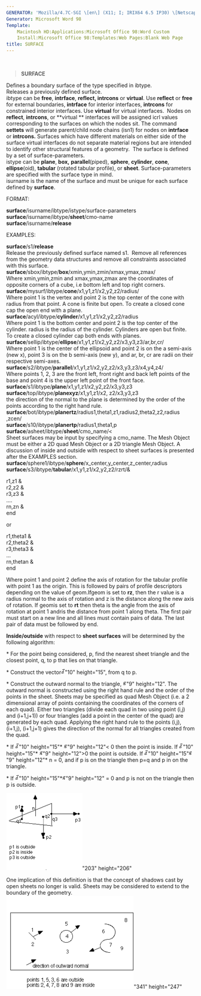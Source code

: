 ```yaml
---
GENERATOR: 'Mozilla/4.7C-SGI \[en\] (X11; I; IRIX64 6.5 IP30) \[Netscape\]'
Generator: Microsoft Word 98
Template: 
    Macintosh HD:Applications:Microsoft Office 98:Word Custom
    Install:Microsoft Office 98:Templates:Web Pages:Blank Web Page
title: SURFACE
---
```


 

> **SURFACE**

Defines a boundary surface of the type specified in ibtype.\
Releases a previously defined surface.\
ibtype can be **free**, **intrface**, **reflect, intrcons** or
**virtual**. Use **reflect** or **free** for external boundaries,
**intrface** for interior interfaces, **intrcons** for constrained
interior interfaces. Use **virtual** for virtual interfaces.  Nodes on
**reflect**, **intrcons**, or **virtual ** interfaces will be assigned
icrl values corresponding to the surfaces on which the nodes sit. The
command **settets** will generate parent/child node chains (isn1) for
nodes on **intrface** or **intrcons.** Surfaces which have different
materials on either side of the surface virtual interfaces do not
separate material regions but are intended to identify other structural
features of a geometry.  The surface is defined by a set of
surface-parameters.\
istype can be **plane**, **box,** **parallel**(piped), **sphere**,
**cylinder**, **cone**, **ellipse**(oid), **tabular** (rotated tabular
profile), or **sheet**. Surface-parameters are specified with the
surface type in mind.\
isurname is the name of the surface and must be unique for each surface
defined by **surface**.

FORMAT:

**surface**/isurname/ibtype/istype/surface-parameters\
**surface**/isurname/ibtype/**sheet**/cmo-name\
**surface**/isurname/**release**

EXAMPLES:

**surface**/s1/**release**\
Release the previously defined surface named s1.  Remove all references
from the geometry data structures and remove all constraints associated
with this surface.\
**surface**/sbox/ibtype/**box**/xmin,ymin,zmin/xmax,ymax,zmax/\
Where xmin,ymin,zmin and xmax,ymax,zmax are the coordinates of opposite
corners of a cube, i.e bottom left and top right corners.\
**surface**/mysurf/ibtype/**cone**/x1,y1,z1/x2,y2,z2/radius/\
Where point 1 is the vertex and point 2 is the top center of the cone
with radius from that point. A cone is finite but open. To create a
closed cone cap the open end with a plane.\
**surface**/acyl/ibtype/**cylinder**/x1,y1,z1/x2,y2,z2/radius\
Where point 1 is the bottom center and point 2 is the top center of the
cylinder. radius is the radius of the cylinder. Cylinders are open but
finite.  To create a closed cylinder cap both ends with planes.\
**surface**/sellip/ibtype/**ellipse**/x1,y1,z1/x2,y2,z2/x3,y3,z3/ar,br,cr/\
Where point 1 is the center of the ellipsoid and point 2 is on the a
semi-axis (new x), point 3 is on the b semi-axis (new y), and ar, br, cr
are radii on their respective semi-axes.\
**surface**/s2/ibtype/**parallel**/x1,y1,z1/x2,y2,z2/x3,y3,z3/x4,y4,z4/\
Where points 1, 2, 3 are the front left, front right and back left
points of the base and point 4 is the upper left point of the front
face.\
**surface**/s1/ibtype/**plane**/x1,y1,z1/x2,y2,z2/x3,y3,z3\
**surface**/top/ibtype/**planexyz**/x1,y1,z1/x2, z2/x3,y3,z3\
the direction of the normal to the plane is determined by the order of
the points according to the right hand rule.\
**surface**/bot/ibtype/**planertz**/radius1,theta1,z1,radius2,theta2,z2,radius
,zcen/\
**surface**/s10/ibtype/**planertp**/radius1,theta1,p\
**surface**/asheet/ibtype/**sheet**/cmo\_name/&lt;\
Sheet surfaces may be input by specifying a cmo\_name. The Mesh Object
must be either a 2D quad Mesh Object or a 2D triangle Mesh Object. A
discussion of inside and outside with respect to sheet surfaces is
presented after the EXAMPLES section.\
**surface**/sphere1/ibtype/**sphere**/x\_center,y\_center,z\_center,radius\
**surface**/s3/ibtype/**tabular**/x1,y1,z1/x2,y2,z2/rzrt/&

r1,z1 &\
r2,z2 &\
r3,z3 &\
....\
rn,zn &\
end

or

r1,theta1 &\
r2,theta2 &\
r3,theta3 &\
...\
rn,thetan &\
end

Where point 1 and point 2 define the axis of rotation for the tabular
profile with point 1 as the origin. This is followed by pairs of profile
descriptors depending on the value of geom.Ifgeom is set to **rz**, then
the r value is a radius normal to the axis of rotation and z is the
distance along the new axis of rotation. If geomis set to **rt** then
theta is the angle from the axis of rotation at point 1 andris the
distance from point 1 along theta. The first pair must start on a new
line and all lines must contain pairs of data. The last pair of data
must be followed by end.

**Inside/outside** with respect to **sheet surfaces** will be determined
by the following algorithm:

\* For the point being considered, p, find the nearest sheet triangle
and the closest point, q, to p that lies on that triangle.

\* Construct the vector![](Image255.gif)"10" height="15", from q
to p.

\* Construct the outward normal to the
triangle, ![](Image256.gif)"9" height="12". The outward normal
is constructed using the right hand rule and the order of the points in
the sheet. Sheets may be specified as quad Mesh Object (i.e. a 2
dimensional array of points containing the coordinates of the corners of
each quad). Either two triangles (divide each quad in two using point
(i,j) and (i+1,j+1)) or four triangles (add a point in the center of the
quad) are generated by each quad. Applying the right hand rule to the
points (i,j), (i+1,j), (i+1,j+1) gives the direction of the normal for
all triangles created from the quad.

\* If ![](Image255.gif)"10"
height="15"\* ![](Image256.gif)"9" height="12"&lt; 0 then the
point is inside. If ![](Image255.gif)"10"
height="15"\* ![](Image256.gif)"9" height="12"&gt;0 the point
is outside. If ![](Image255.gif)"10"
height="15"![](Image256.gif)"9" height="12"\* n = 0, and if p
is on the triangle then p=q and p in on the triangle.

\* If ![](Image255.gif)"10"
height="15"\*![](Image256.gif)"9" height="12" = 0 and p is not
on the triangle then p is outside.

![](Image257.gif)"203" height="206"

One implication of this definition is that the concept of shadows cast
by open sheets no longer is valid. Sheets may be considered to extend to
the boundary of the geometry.\
![](Image259.gif)"341" height="247"
